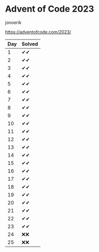 # Advent of Code 2023
jonoerik

https://adventofcode.com/2023/

| Day | Solved |
| --- | --- |
| 1 | ✔✔ |
| 2 | ✔✔ |
| 3 | ✔✔ |
| 4 | ✔✔ |
| 5 | ✔✔ |
| 6 | ✔✔ |
| 7 | ✔✔ |
| 8 | ✔✔ |
| 9 | ✔✔ |
| 10 | ✔✔ |
| 11 | ✔✔ |
| 12 | ✔✔ |
| 13 | ✔✔ |
| 14 | ✔✔ |
| 15 | ✔✔ |
| 16 | ✔✔ |
| 17 | ✔✔ |
| 18 | ✔✔ |
| 19 | ✔✔ |
| 20 | ✔✔ |
| 21 | ✔✔ |
| 22 | ✔✔ |
| 23 | ✔✔ |
| 24 | ❌❌ |
| 25 | ❌❌ |
